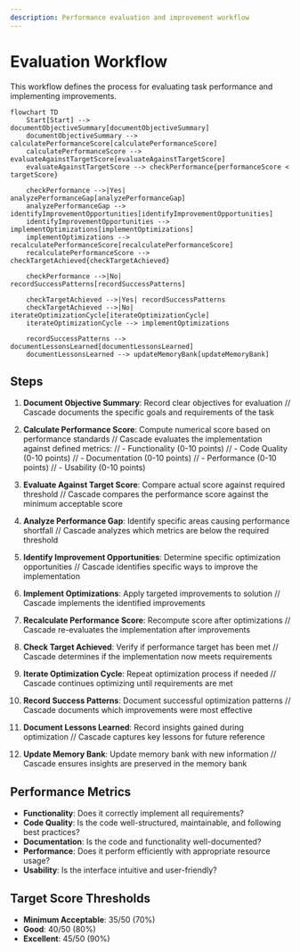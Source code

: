 ```yaml
---
description: Performance evaluation and improvement workflow
---
```


# Evaluation Workflow

This workflow defines the process for evaluating task performance and implementing improvements.

```mermaid
flowchart TD
    Start[Start] --> documentObjectiveSummary[documentObjectiveSummary]
    documentObjectiveSummary --> calculatePerformanceScore[calculatePerformanceScore]
    calculatePerformanceScore --> evaluateAgainstTargetScore[evaluateAgainstTargetScore]
    evaluateAgainstTargetScore --> checkPerformance{performanceScore < targetScore}

    checkPerformance -->|Yes| analyzePerformanceGap[analyzePerformanceGap]
    analyzePerformanceGap --> identifyImprovementOpportunities[identifyImprovementOpportunities]
    identifyImprovementOpportunities --> implementOptimizations[implementOptimizations]
    implementOptimizations --> recalculatePerformanceScore[recalculatePerformanceScore]
    recalculatePerformanceScore --> checkTargetAchieved{checkTargetAchieved}

    checkPerformance -->|No| recordSuccessPatterns[recordSuccessPatterns]

    checkTargetAchieved -->|Yes| recordSuccessPatterns
    checkTargetAchieved -->|No| iterateOptimizationCycle[iterateOptimizationCycle]
    iterateOptimizationCycle --> implementOptimizations

    recordSuccessPatterns --> documentLessonsLearned[documentLessonsLearned]
    documentLessonsLearned --> updateMemoryBank[updateMemoryBank]
```

## Steps

1. **Document Objective Summary**: Record clear objectives for evaluation
   // Cascade documents the specific goals and requirements of the task

2. **Calculate Performance Score**: Compute numerical score based on performance standards
   // Cascade evaluates the implementation against defined metrics:
   // - Functionality (0-10 points)
   // - Code Quality (0-10 points)
   // - Documentation (0-10 points)
   // - Performance (0-10 points)
   // - Usability (0-10 points)

3. **Evaluate Against Target Score**: Compare actual score against required threshold
   // Cascade compares the performance score against the minimum acceptable score

4. **Analyze Performance Gap**: Identify specific areas causing performance shortfall
   // Cascade analyzes which metrics are below the required threshold

5. **Identify Improvement Opportunities**: Determine specific optimization opportunities
   // Cascade identifies specific ways to improve the implementation

6. **Implement Optimizations**: Apply targeted improvements to solution
   // Cascade implements the identified improvements

7. **Recalculate Performance Score**: Recompute score after optimizations
   // Cascade re-evaluates the implementation after improvements

8. **Check Target Achieved**: Verify if performance target has been met
   // Cascade determines if the implementation now meets requirements

9. **Iterate Optimization Cycle**: Repeat optimization process if needed
   // Cascade continues optimizing until requirements are met

10. **Record Success Patterns**: Document successful optimization patterns
    // Cascade documents which improvements were most effective

11. **Document Lessons Learned**: Record insights gained during optimization
    // Cascade captures key lessons for future reference

12. **Update Memory Bank**: Update memory bank with new information
    // Cascade ensures insights are preserved in the memory bank

## Performance Metrics

- **Functionality**: Does it correctly implement all requirements?
- **Code Quality**: Is the code well-structured, maintainable, and following best practices?
- **Documentation**: Is the code and functionality well-documented?
- **Performance**: Does it perform efficiently with appropriate resource usage?
- **Usability**: Is the interface intuitive and user-friendly?

## Target Score Thresholds

- **Minimum Acceptable**: 35/50 (70%)
- **Good**: 40/50 (80%)
- **Excellent**: 45/50 (90%)
